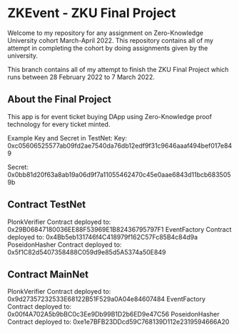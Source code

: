 # ZKEvent - ZKU Final Project

Welcome to my repository for any assignment on Zero-Knowledge University cohort March-April 2022.
This repository contains all of my attempt in completing the cohort by doing assignments given by the university.

This branch contains all of my attempt to finish the ZKU Final Project which runs between 28 February 2022 to 7 March 2022.

## About the Final Project

This app is for event ticket buying DApp using Zero-Knowledge proof technology for every ticket minted.

Example Key and Secret in TestNet:
Key: 0xc05606525577ab09fd2ae7540da76db12edf9f31c9646aaaf494bef017e849

Secret: 0x0bb81d20f63a8ab19a06d9f7a11055462470c45e0aae6843d11bcb6835059b

## Contract TestNet
PlonkVerifier Contract deployed to: 0x29B06847180036EE88F53969E1B82436795797F1
EventFactory Contract deployed to: 0x4Bb5eb131746f4C418979f162C57Fc85B4c84d9a
PoseidonHasher Contract deployed to: 0x5f1C82d5407358488C059d9e85d5A5374a50E849

## Contract MainNet
PlonkVerifier Contract deployed to: 0x9d27357232533E68122B51F529a0A04e84607484
EventFactory Contract deployed to: 0x00f4A702A5b9bBC0c3Ee9Db99B1D2b6ED9e47C56
PoseidonHasher Contract deployed to: 0xe1e7BFB23DDcd59C768139D112e2319594666A20